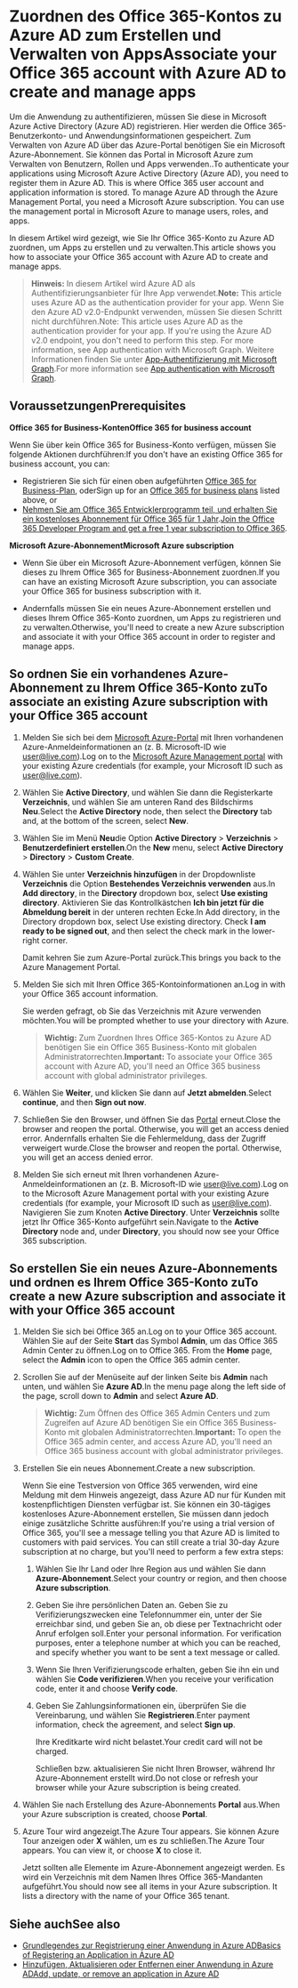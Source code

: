 # <a name="associate-your-office-365-account-with-azure-ad-to-create-and-manage-apps"></a><span data-ttu-id="1c403-101">Zuordnen des Office 365-Kontos zu Azure AD zum Erstellen und Verwalten von Apps</span><span class="sxs-lookup"><span data-stu-id="1c403-101">Associate your Office 365 account with Azure AD to create and manage apps</span></span>

<span data-ttu-id="1c403-p101">Um die Anwendung zu authentifizieren, müssen Sie diese in Microsoft Azure Active Directory (Azure AD) registrieren. Hier werden die Office 365-Benutzerkonto- und Anwendungsinformationen gespeichert. Zum Verwalten von Azure AD über das Azure-Portal benötigen Sie ein Microsoft Azure-Abonnement. Sie können das Portal in Microsoft Azure zum Verwalten von Benutzern, Rollen und Apps verwenden..</span><span class="sxs-lookup"><span data-stu-id="1c403-p101">To authenticate your applications using Microsoft Azure Active Directory (Azure AD), you need to register them in Azure AD. This is where Office 365 user account and application information is stored. To manage Azure AD through the Azure Management Portal, you need a Microsoft Azure subscription. You can use the management portal in Microsoft Azure to manage users, roles, and apps.</span></span> 

<span data-ttu-id="1c403-106">In diesem Artikel wird gezeigt, wie Sie Ihr Office 365-Konto zu Azure AD zuordnen, um Apps zu erstellen und zu verwalten.</span><span class="sxs-lookup"><span data-stu-id="1c403-106">This article shows you how to associate your Office 365 account with Azure AD to create and manage apps.</span></span>

 ><span data-ttu-id="1c403-107">**Hinweis:** In diesem Artikel wird Azure AD als Authentifizierungsanbieter für Ihre App verwendet.</span><span class="sxs-lookup"><span data-stu-id="1c403-107">**Note:** This article uses Azure AD as the authentication provider for your app.</span></span> <span data-ttu-id="1c403-108">Wenn Sie den Azure AD v2.0-Endpunkt verwenden, müssen Sie diesen Schritt nicht durchführen.</span><span class="sxs-lookup"><span data-stu-id="1c403-108">Note: This article uses Azure AD as the authentication provider for your app. If you're using the Azure AD v2.0 endpoint, you don't need to perform this step. For more information, see App authentication with Microsoft Graph.</span></span> <span data-ttu-id="1c403-109">Weitere Informationen finden Sie unter [App-Authentifizierung mit Microsoft Graph](auth_overview.md).</span><span class="sxs-lookup"><span data-stu-id="1c403-109">For more information see [App authentication with Microsoft Graph](auth_overview.md).</span></span>

## <a name="prerequisites"></a><span data-ttu-id="1c403-110">Voraussetzungen</span><span class="sxs-lookup"><span data-stu-id="1c403-110">Prerequisites</span></span>

<span data-ttu-id="1c403-111">**Office 365 for Business-Konten**</span><span class="sxs-lookup"><span data-stu-id="1c403-111">**Office 365 for business account**</span></span>

<span data-ttu-id="1c403-112">Wenn Sie über kein Office 365 for Business-Konto verfügen, müssen Sie folgende Aktionen durchführen:</span><span class="sxs-lookup"><span data-stu-id="1c403-112">If you don't have an existing Office 365 for business account, you can:</span></span>

- <span data-ttu-id="1c403-113">Registrieren Sie sich für einen oben aufgeführten [Office 365 for Business-Plan](http://products.office.com/de-DE/business/compare-office-365-for-business-plans), oder</span><span class="sxs-lookup"><span data-stu-id="1c403-113">Sign up for an [Office 365 for business plans](http://products.office.com/de-DE/business/compare-office-365-for-business-plans) listed above, or</span></span>
- <span data-ttu-id="1c403-114">[Nehmen Sie am Office 365 Entwicklerprogramm teil, und erhalten Sie ein kostenloses Abonnement für Office 365 für 1 Jahr](https://aka.ms/devprogramsignup).</span><span class="sxs-lookup"><span data-stu-id="1c403-114">[Join the Office 365 Developer Program and get a free 1 year subscription to Office 365](https://aka.ms/devprogramsignup).</span></span>

<span data-ttu-id="1c403-115">**Microsoft Azure-Abonnement**</span><span class="sxs-lookup"><span data-stu-id="1c403-115">**Microsoft Azure subscription**</span></span> 

- <span data-ttu-id="1c403-116">Wenn Sie über ein Microsoft Azure-Abonnement verfügen, können Sie dieses zu Ihrem Office 365 for Business-Abonnement zuordnen.</span><span class="sxs-lookup"><span data-stu-id="1c403-116">If you can have an existing Microsoft Azure subscription, you can associate your Office 365 for business subscription with it.</span></span> 

- <span data-ttu-id="1c403-117">Andernfalls müssen Sie ein neues Azure-Abonnement erstellen und dieses Ihrem Office 365-Konto zuordnen, um Apps zu registrieren und zu verwalten.</span><span class="sxs-lookup"><span data-stu-id="1c403-117">Otherwise, you'll need to create a new Azure subscription and associate it with your Office 365 account in order to register and manage apps.</span></span>


<!---<a name="bk_AssociateExistingAzureSubscription"> </a>-->

## <a name="to-associate-an-existing-azure-subscription-with-your-office-365-account"></a><span data-ttu-id="1c403-118">So ordnen Sie ein vorhandenes Azure-Abonnement zu Ihrem Office 365-Konto zu</span><span class="sxs-lookup"><span data-stu-id="1c403-118">To associate an existing Azure subscription with your Office 365 account</span></span>


1. <span data-ttu-id="1c403-119">Melden Sie sich bei dem [Microsoft Azure-Portal](https://portal.azure.com) mit Ihren vorhandenen Azure-Anmeldeinformationen an (z. B. Microsoft-ID wie user@live.com).</span><span class="sxs-lookup"><span data-stu-id="1c403-119">Log on to the  [Microsoft Azure Management portal](https://portal.azure.com) with your existing Azure credentials (for example, your Microsoft ID such as user@live.com).</span></span>
        
2. <span data-ttu-id="1c403-120">Wählen Sie **Active Directory**, und wählen Sie dann die Registerkarte **Verzeichnis**, und wählen Sie am unteren Rand des Bildschirms **Neu**.</span><span class="sxs-lookup"><span data-stu-id="1c403-120">Select the  **Active Directory** node, then select the **Directory** tab and, at the bottom of the screen, select **New**.</span></span> 
     
4. <span data-ttu-id="1c403-121">Wählen Sie im Menü **Neu**die Option **Active Directory**  >  **Verzeichnis**  >  **Benutzerdefiniert erstellen**.</span><span class="sxs-lookup"><span data-stu-id="1c403-121">On the **New** menu, select **Active Directory** > **Directory** > **Custom Create**.</span></span>
    
5. <span data-ttu-id="1c403-122">Wählen Sie unter **Verzeichnis hinzufügen** in der Dropdownliste **Verzeichnis** die Option **Bestehendes Verzeichnis verwenden** aus.</span><span class="sxs-lookup"><span data-stu-id="1c403-122">In **Add directory**, in the **Directory** dropdown box, select  **Use existing directory**.</span></span> <span data-ttu-id="1c403-123">Aktivieren Sie das Kontrollkästchen **Ich bin jetzt für die Abmeldung bereit** in der unteren rechten Ecke.</span><span class="sxs-lookup"><span data-stu-id="1c403-123">In Add directory, in the Directory dropdown box, select  Use existing directory. Check **I am ready to be signed out**, and then select the check mark in the lower-right corner.</span></span> 
    
    <span data-ttu-id="1c403-124">Damit kehren Sie zum Azure-Portal zurück.</span><span class="sxs-lookup"><span data-stu-id="1c403-124">This brings you back to the Azure Management Portal.</span></span>
        
3. <span data-ttu-id="1c403-125">Melden Sie sich mit Ihren Office 365-Kontoinformationen an.</span><span class="sxs-lookup"><span data-stu-id="1c403-125">Log in with your Office 365 account information.</span></span> 
    
    <span data-ttu-id="1c403-126">Sie werden gefragt, ob Sie das Verzeichnis mit Azure verwenden möchten.</span><span class="sxs-lookup"><span data-stu-id="1c403-126">You will be prompted whether to use your directory with Azure.</span></span> 
    
    ><span data-ttu-id="1c403-127">**Wichtig:** Zum Zuordnen Ihres Office 365-Kontos zu Azure AD benötigen Sie ein Office 365 Business-Konto mit globalen Administratorrechten.</span><span class="sxs-lookup"><span data-stu-id="1c403-127">**Important:** To associate your Office 365 account with Azure AD, you'll need  an Office 365 business account with global administrator privileges.</span></span> 
    
        
4. <span data-ttu-id="1c403-128">Wählen Sie  **Weiter**, und klicken Sie dann auf **Jetzt abmelden**.</span><span class="sxs-lookup"><span data-stu-id="1c403-128">Select  **continue**, and then **Sign out now**.</span></span>
        
5. <span data-ttu-id="1c403-129">Schließen Sie den Browser, und öffnen Sie das [Portal](https://manage.windowsazure.com) erneut.</span><span class="sxs-lookup"><span data-stu-id="1c403-129">Close the browser and reopen the  portal. Otherwise, you will get an access denied error.</span></span> <span data-ttu-id="1c403-130">Andernfalls erhalten Sie die Fehlermeldung, dass der Zugriff verweigert wurde.</span><span class="sxs-lookup"><span data-stu-id="1c403-130">Close the browser and reopen the  portal. Otherwise, you will get an access denied error.</span></span>
    
        
6. <span data-ttu-id="1c403-131">Melden Sie sich erneut mit Ihren vorhandenen Azure-Anmeldeinformationen an (z. B. Microsoft-ID wie user@live.com).</span><span class="sxs-lookup"><span data-stu-id="1c403-131">Log on to the  Microsoft Azure Management portal with your existing Azure credentials (for example, your Microsoft ID such as user@live.com).</span></span> <span data-ttu-id="1c403-132">Navigieren Sie zum Knoten **Active Directory**. Unter **Verzeichnis** sollte jetzt Ihr Office 365-Konto aufgeführt sein.</span><span class="sxs-lookup"><span data-stu-id="1c403-132">Navigate to the **Active Directory** node and, under **Directory**, you should now see your Office 365 subscription.</span></span>
    

<!--<a name="bk_AssociateNewAzureSubscription"> </a>-->

## <a name="to-create-a-new-azure-subscription-and-associate-it-with-your-office-365-account"></a><span data-ttu-id="1c403-133">So erstellen Sie ein neues Azure-Abonnements und ordnen es Ihrem Office 365-Konto zu</span><span class="sxs-lookup"><span data-stu-id="1c403-133">To create a new Azure subscription and associate it with your Office 365 account</span></span>


1. <span data-ttu-id="1c403-134">Melden Sie sich bei Office 365 an.</span><span class="sxs-lookup"><span data-stu-id="1c403-134">Log on to your Office 365 account.</span></span> <span data-ttu-id="1c403-135">Wählen Sie auf der Seite **Start** das Symbol **Admin**, um das Office 365 Admin Center zu öffnen.</span><span class="sxs-lookup"><span data-stu-id="1c403-135">Log on to Office 365. From the **Home** page, select the **Admin** icon to open the Office 365 admin center.</span></span>
2. <span data-ttu-id="1c403-136">Scrollen Sie auf der Menüseite auf der linken Seite bis **Admin** nach unten, und wählen Sie **Azure AD**.</span><span class="sxs-lookup"><span data-stu-id="1c403-136">In the menu page along the left side of the page, scroll down to **Admin** and select **Azure AD**.</span></span>

    ><span data-ttu-id="1c403-137">**Wichtig:** Zum Öffnen des Office 365 Admin Centers und zum Zugreifen auf Azure AD benötigen Sie ein Office 365 Business-Konto mit globalen Administratorrechten.</span><span class="sxs-lookup"><span data-stu-id="1c403-137">**Important:** To open the Office 365 admin center, and access Azure AD, you'll need  an Office 365 business account with global administrator privileges.</span></span> 
    
3. <span data-ttu-id="1c403-138">Erstellen Sie ein neues Abonnement.</span><span class="sxs-lookup"><span data-stu-id="1c403-138">Create a new subscription.</span></span>
        
    <span data-ttu-id="1c403-p107">Wenn Sie eine Testversion von Office 365 verwenden, wird eine Meldung mit dem Hinweis angezeigt, dass Azure AD nur für Kunden mit kostenpflichtigen Diensten verfügbar ist. Sie können ein 30-tägiges kostenloses Azure-Abonnement erstellen, Sie müssen dann jedoch einige zusätzliche Schritte ausführen:</span><span class="sxs-lookup"><span data-stu-id="1c403-p107">If you're using a trial version of Office 365, you'll see a message telling you that Azure AD is limited to customers with paid services. You can still create a trial 30-day Azure subscription at no charge, but you'll need to perform a few extra steps:</span></span>
    
    1. <span data-ttu-id="1c403-141">Wählen Sie Ihr Land oder Ihre Region aus und wählen Sie dann **Azure-Abonnement**.</span><span class="sxs-lookup"><span data-stu-id="1c403-141">Select your country or region, and then choose **Azure subscription**.</span></span>
    2. <span data-ttu-id="1c403-p108">Geben Sie ihre persönlichen Daten an. Geben Sie zu Verifizierungszwecken eine Telefonnummer ein, unter der Sie erreichbar sind, und geben Sie an, ob diese per Textnachricht oder Anruf erfolgen soll.</span><span class="sxs-lookup"><span data-stu-id="1c403-p108">Enter your personal information. For verification purposes, enter a telephone number at which you can be reached, and specify whether you want to be sent a text message or called.</span></span>
    3. <span data-ttu-id="1c403-144">Wenn Sie Ihren Verifizierungscode erhalten, geben Sie ihn ein und wählen Sie **Code verifizieren**.</span><span class="sxs-lookup"><span data-stu-id="1c403-144">When you receive your verification code, enter it and choose **Verify code**.</span></span>
    4. <span data-ttu-id="1c403-145">Geben Sie Zahlungsinformationen ein, überprüfen Sie die Vereinbarung, und wählen Sie **Registrieren**.</span><span class="sxs-lookup"><span data-stu-id="1c403-145">Enter payment information, check the agreement, and select **Sign up**.</span></span>
        
        <span data-ttu-id="1c403-146">Ihre Kreditkarte wird nicht belastet.</span><span class="sxs-lookup"><span data-stu-id="1c403-146">Your credit card will not be charged.</span></span>
        
        <span data-ttu-id="1c403-147">Schließen bzw. aktualisieren Sie nicht Ihren Browser, während Ihr Azure-Abonnement erstellt wird.</span><span class="sxs-lookup"><span data-stu-id="1c403-147">Do not close or refresh your browser while your Azure subscription is being created.</span></span>
            
4. <span data-ttu-id="1c403-148">Wählen Sie nach Erstellung des Azure-Abonnements **Portal** aus.</span><span class="sxs-lookup"><span data-stu-id="1c403-148">When your Azure subscription is created, choose  **Portal**.</span></span>
        
5. <span data-ttu-id="1c403-149">Azure Tour wird angezeigt.</span><span class="sxs-lookup"><span data-stu-id="1c403-149">The Azure Tour appears.</span></span> <span data-ttu-id="1c403-150">Sie können Azure Tour anzeigen oder **X** wählen, um es zu schließen.</span><span class="sxs-lookup"><span data-stu-id="1c403-150">The Azure Tour appears. You can view it, or choose  **X** to close it.</span></span>
        
    <span data-ttu-id="1c403-p110">Jetzt sollten alle Elemente im Azure-Abonnement angezeigt werden. Es wird ein Verzeichnis mit dem Namen Ihres Office 365-Mandanten aufgeführt.</span><span class="sxs-lookup"><span data-stu-id="1c403-p110">You should now see all items in your Azure subscription. It lists a directory with the name of your Office 365 tenant.</span></span>
    
## <a name="see-also"></a><span data-ttu-id="1c403-153">Siehe auch</span><span class="sxs-lookup"><span data-stu-id="1c403-153">See also</span></span>
- [<span data-ttu-id="1c403-154">Grundlegendes zur Registrierung einer Anwendung in Azure AD</span><span class="sxs-lookup"><span data-stu-id="1c403-154">Basics of Registering an Application in Azure AD</span></span>](https://azure.microsoft.com/de-DE/documentation/articles/active-directory-authentication-scenarios/#basics-of-registering-an-application-in-azure-ad)
- [<span data-ttu-id="1c403-155">Hinzufügen, Aktualisieren oder Entfernen einer Anwendung in Azure AD</span><span class="sxs-lookup"><span data-stu-id="1c403-155">Add, update, or remove an application in Azure AD</span></span>](https://azure.microsoft.com/de-DE/documentation/articles/active-directory-integrating-applications/)